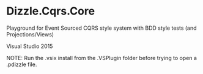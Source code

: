 # Dizzle.Cqrs.Core
Playground for Event Sourced CQRS style system with BDD style tests (and Projections/Views)

Visual Studio 2015

NOTE: Run the .vsix install from the .VSPlugin folder before trying to open a .pdizzle file.
